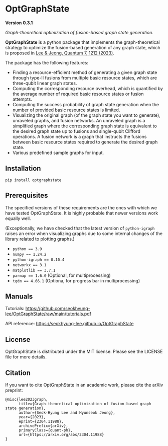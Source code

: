 # OptGraphState

**Version 0.3.1**

*Graph-theoretical optimization of fusion-based graph state generation.*

**OptGraphState** is a python package that implements the graph-theoretical strategy to optimize the fusion-based
generation of any graph state, which is proposed
in [Lee & Jeong, Quantum 7, 1212 (2023)](https://doi.org/10.22331/q-2023-12-20-1212).

The package has the following features:

- Finding a resource-efficient method of generating a given graph state through type-II fusions from multiple basic
  resource states, which are three-qubit linear graph states.
- Computing the corresponding resource overhead, which is quantified by the average number of required basic resource
  states or fusion attempts.
- Computing the success probability of graph state generation when the number of provided basic resource states is
  limited.
- Visualizing the original graph (of the graph state you want to generate), unraveled graphs, and fusion networks. An
  unraveled graph is a simplified graph where the corresponding graph state is equivalent to the desired graph state up
  to fusions and single-qubit Clifford operations. A fusion network is a graph that instructs the fusions between basic
  resource states required to generate the desired graph state.
- Various predefined sample graphs for input.

## Installation

`pip install optgraphstate`

## Prerequisites
The specified versions of these requirements are the ones with which we have tested OptGraphState. It is highly probable that newer versions work equally well.

(Exceptionally, we have checked that the latest version of `python-igraph` raises an error when visualizing graphs due to some internal changes of the library related to plotting graphs.)

- `python == 3.9`
- `numpy == 1.24.2`
- `python-igraph == 0.10.4`
- `networkx == 3.1`
- `matplotlib == 3.7.1`
- `parmap == 1.6.0` (Optional, for multiprocessing)
- `tqdm == 4.66.1` (Optiona, for progress bar in multiprocessing)

## Manuals

Tutorials: https://github.com/seokhyung-lee/OptGraphState/raw/main/tutorials.pdf

API reference: https://seokhyung-lee.github.io/OptGraphState

## License

OptGraphState is distributed under the MIT license. Please see the LICENSE file for more details.

## Citation

If you want to cite OptGraphState in an academic work, please cite the arXiv preprint:

```
@misc{lee2023graph,
      title={Graph-theoretical optimization of fusion-based graph state generation}, 
      author={Seok-Hyung Lee and Hyunseok Jeong},
      year={2023},
      eprint={2304.11988},
      archivePrefix={arXiv},
      primaryClass={quant-ph},
      url={https://arxiv.org/abs/2304.11988}
}
```
